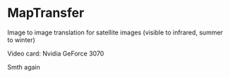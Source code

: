 # MapTransfer
Image to image translation for satellite images (visible to infrared, summer to winter)

Video card: Nvidia GeForce 3070

Smth
again